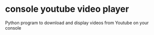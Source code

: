 # console youtube video player
 Python program to download and display videos from Youtube on your console

